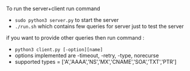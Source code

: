 To run the server+client run command 
- `sudo python3 server.py`  to start the server
- `./run.sh` which contains few queries for server just to test the server

if you want to provide other queries then run command :
- `python3 client.py [-option][name]`
- options implemented are -timeout, -retry, -type, norecurse
- supported types = ['A','AAAA','NS','MX','CNAME','SOA','TXT','PTR']

